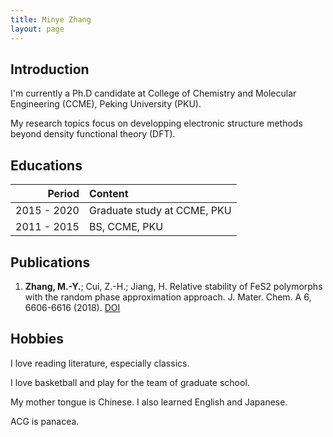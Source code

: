 ```yaml
---
title: Minye Zhang
layout: page
---
```


## Introduction

I'm currently a Ph.D candidate at College of Chemistry and Molecular Engineering (CCME), Peking University (PKU).

My research topics focus on developping electronic structure methods beyond density functional theory (DFT).

## Educations

| Period| Content |
|--:|:--|
|2015 - 2020| Graduate study at CCME, PKU|
|2011 - 2015| BS, CCME, PKU|

## Publications

1. **Zhang, M.-Y.**; Cui, Z.-H.; Jiang, H. Relative stability of FeS2 polymorphs with the random phase approximation approach. J. Mater. Chem. A 6, 6606-6616 (2018). [DOI](10.1039/C8TA00759D)

## Hobbies

I love reading literature, especially classics.

I love basketball and play for the team of graduate school. 

My mother tongue is Chinese. I also learned English and Japanese.

ACG is panacea.

